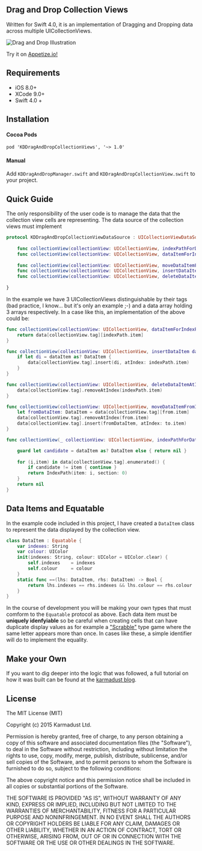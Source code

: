 ## Drag and Drop Collection Views 

Written for Swift 4.0, it is an implementation of Dragging and Dropping data across multiple UICollectionViews. 

![Drag and Drop Illustration](http://s27.postimg.org/geseg5j03/image.png "Drag and Drop")

Try it on [Appetize.io!](https://appetize.io/embed/exaf5fdj5auryhu174ta69t1gm?device=iphone5s&scale=75&orientation=portrait&osVersion=9.3)

## Requirements

* iOS 8.0+
* XCode 9.0+
* Swift 4.0 +

## Installation

#### Cocoa Pods

```
pod 'KDDragAndDropCollectionViews', '~> 1.0'
```

#### Manual

Add `KDDragAndDropManager.swift` and `KDDragAndDropCollectionView.swift` to your project.

## Quick Guide

The only responsibility of the user code is to manage the data that the collection view cells are representing.  The data source of the collection views must implement 

```Swift
protocol KDDragAndDropCollectionViewDataSource : UICollectionViewDataSource {
    
    func collectionView(collectionView: UICollectionView, indexPathForDataItem dataItem: AnyObject) -> NSIndexPath?
    func collectionView(collectionView: UICollectionView, dataItemForIndexPath indexPath: NSIndexPath) -> AnyObject
    
    func collectionView(collectionView: UICollectionView, moveDataItemFromIndexPath from: NSIndexPath, toIndexPath to : NSIndexPath) -> Void
    func collectionView(collectionView: UICollectionView, insertDataItem dataItem : AnyObject, atIndexPath indexPath: NSIndexPath) -> Void
    func collectionView(collectionView: UICollectionView, deleteDataItemAtIndexPath indexPath: NSIndexPath) -> Void
    
}
```

In the example we have 3 UICollectionViews distinguishable by their tags (bad practice, I know... but it's only an example ;-) and a data array holding 3 arrays respectively. In a case like this, an implementation of the above could be:

```Swift
func collectionView(collectionView: UICollectionView, dataItemForIndexPath indexPath: NSIndexPath) -> AnyObject {
    return data[collectionView.tag][indexPath.item]
}

func collectionView(collectionView: UICollectionView, insertDataItem dataItem : AnyObject, atIndexPath indexPath: NSIndexPath) -> Void {
    if let di = dataItem as? DataItem {
        data[collectionView.tag].insert(di, atIndex: indexPath.item)
    }
}

func collectionView(collectionView: UICollectionView, deleteDataItemAtIndexPath indexPath : NSIndexPath) -> Void {
    data[collectionView.tag].removeAtIndex(indexPath.item)
}

func collectionView(collectionView: UICollectionView, moveDataItemFromIndexPath from: NSIndexPath, toIndexPath to : NSIndexPath) -> Void {
    let fromDataItem: DataItem = data[collectionView.tag][from.item]
    data[collectionView.tag].removeAtIndex(from.item)
    data[collectionView.tag].insert(fromDataItem, atIndex: to.item)    
}

func collectionView(_ collectionView: UICollectionView, indexPathForDataItem dataItem: AnyObject) -> IndexPath? {

    guard let candidate = dataItem as? DataItem else { return nil }
    
    for (i,item) in data[collectionView.tag].enumerated() {
        if candidate != item { continue }
        return IndexPath(item: i, section: 0)
    }
    return nil
}
```

## Data Items and Equatable

In the example code included in this project, I have created a `DataItem` class to represent the data displayed by the collection view.

```Swift
class DataItem : Equatable {
    var indexes: String
    var colour: UIColor
    init(indexes: String, colour: UIColor = UIColor.clear) {
        self.indexes    = indexes
        self.colour     = colour
    }
    static func ==(lhs: DataItem, rhs: DataItem) -> Bool {
        return lhs.indexes == rhs.indexes && lhs.colour == rhs.colour
    }
}
```

In the course of development you will be making your own types that must comform to the `Equatable` protocol as above. Each data item must be **uniquely idenfyiable** so be careful when creating cells that can have duplicate display values as for example a ["Scrabble"](https://en.wikipedia.org/wiki/Scrabble) type game where the same letter appears more than once. In cases like these, a simple identifier will do to implement the equality.

## Make your Own 

If you want to dig deeper into the logic that was followed, a full tutorial on how it was built can be found at the [karmadust blog](http://blog.karmadust.com/drag-and-drop-between-uicollectionviews/).

## License 

The MIT License (MIT)

Copyright (c) 2015 Karmadust Ltd.

Permission is hereby granted, free of charge, to any person obtaining a copy of this software and associated documentation files (the "Software"), to deal in the Software without restriction, including without limitation the rights to use, copy, modify, merge, publish, distribute, sublicense, and/or sell copies of the Software, and to permit persons to whom the Software is furnished to do so, subject to the following conditions:

The above copyright notice and this permission notice shall be included in all copies or substantial portions of the Software.

THE SOFTWARE IS PROVIDED "AS IS", WITHOUT WARRANTY OF ANY KIND, EXPRESS OR IMPLIED, INCLUDING BUT NOT LIMITED TO THE WARRANTIES OF MERCHANTABILITY, FITNESS FOR A PARTICULAR PURPOSE AND NONINFRINGEMENT. IN NO EVENT SHALL THE AUTHORS OR COPYRIGHT HOLDERS BE LIABLE FOR ANY CLAIM, DAMAGES OR OTHER LIABILITY, WHETHER IN AN ACTION OF CONTRACT, TORT OR OTHERWISE, ARISING FROM, OUT OF OR IN CONNECTION WITH THE SOFTWARE OR THE USE OR OTHER DEALINGS IN THE SOFTWARE.
